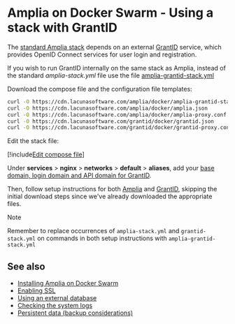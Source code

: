 ﻿# Amplia on Docker Swarm - Using a stack with GrantID

The [standard Amplia stack](https://cdn.lacunasoftware.com/amplia/docker/amplia-stack.yml) depends on an external [GrantID](../../../../grant-id/index.md) service,
which provides OpenID Connect services for user login and registration.

If you wish to run GrantID internally on the same stack as Amplia, instead of the standard *amplia-stack.yml* file use the file
[amplia-grantid-stack.yml](https://cdn.lacunasoftware.com/amplia/docker/amplia-grantid-stack.yml)

Download the compose file and the configuration file templates:

```sh
curl -O https://cdn.lacunasoftware.com/amplia/docker/amplia-grantid-stack.yml
curl -O https://cdn.lacunasoftware.com/amplia/docker/amplia.json
curl -O https://cdn.lacunasoftware.com/amplia/docker/amplia-proxy.conf
curl -O https://cdn.lacunasoftware.com/grantid/docker/grantid.json
curl -O https://cdn.lacunasoftware.com/grantid/docker/grantid-proxy.conf
```

Edit the stack file:

[!include[Edit compose file](../../../../../../includes/amplia/docker/edit-compose-grantid.md)]

Under **services** &gt; **nginx** &gt; **networks** &gt; **default** &gt; **aliases**, add your
[base domain, login domain and API domain for GrantID](../../../../grant-id/on-premises/index.md#planning).

Then, follow setup instructions for both [Amplia](index.md) and [GrantID](../../../../grant-id/on-premises/docker/index.md), skipping
the initial download steps since we've already downloaded the appropriate files.

> [!NOTE]
> Remember to replace occurrences of `amplia-stack.yml` and `grantid-stack.yml` on commands in both setup instructions with `amplia-grantid-stack.yml`

## See also

* [Installing Amplia on Docker Swarm](index.md)
* [Enabling SSL](enable-ssl.md)
* [Using an external database](external-db.md)
* [Checking the system logs](check-logs.md)
* [Persistent data (backup considerations)](persistent-data.md)
